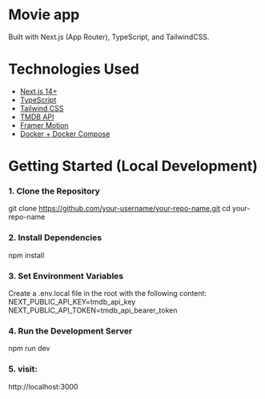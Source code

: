 # Movie app

Built with Next.js (App Router), TypeScript, and TailwindCSS.

# Technologies Used

- [Next.js 14+](https://nextjs.org/docs)
- [TypeScript](https://www.typescriptlang.org/)
- [Tailwind CSS](https://tailwindcss.com/)
- [TMDB API](https://developer.themoviedb.org/)
- [Framer Motion](https://www.framer.com/motion/)
- [Docker + Docker Compose](https://docs.docker.com/compose/)


# Getting Started (Local Development)
### 1. Clone the Repository

git clone https://github.com/your-username/your-repo-name.git
cd your-repo-name

### 2. Install Dependencies
npm install

### 3. Set Environment Variables
Create a .env.local file in the root with the following content:
NEXT_PUBLIC_API_KEY=tmdb_api_key
NEXT_PUBLIC_API_TOKEN=tmdb_api_bearer_token

### 4. Run the Development Server
npm run dev

### 5. visit:
http://localhost:3000


